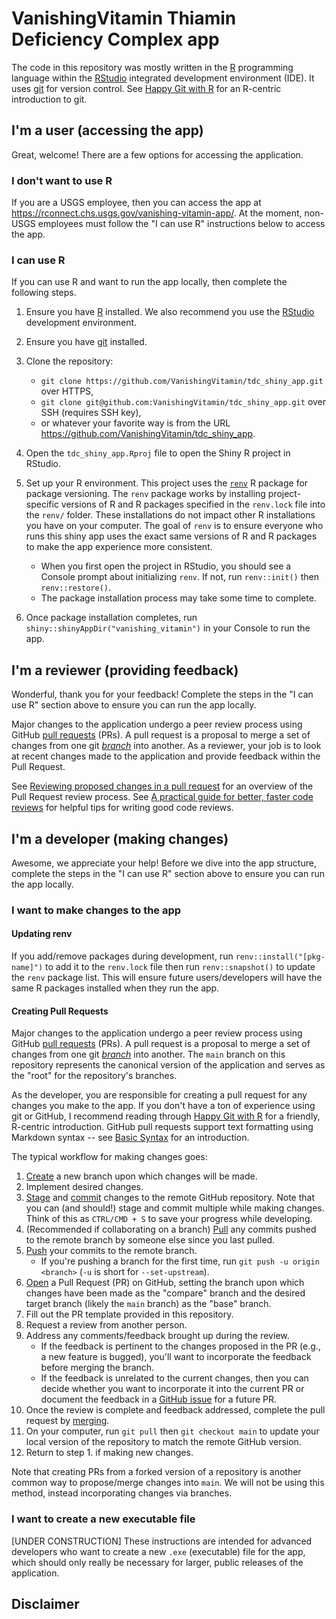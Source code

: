# VanishingVitamin Thiamin Deficiency Complex app

The code in this repository was mostly written in the [R](https://cloud.r-project.org/) programming language within the [RStudio](https://posit.co/download/rstudio-desktop/) integrated development environment (IDE).
It uses [git](https://git-scm.com/) for version control.
See [Happy Git with R](https://happygitwithr.com/) for an R-centric introduction to git.

## I'm a user (accessing the app)

Great, welcome!
There are a few options for accessing the application.

### I don't want to use R

If you are a USGS employee, then you can access the app at <https://rconnect.chs.usgs.gov/vanishing-vitamin-app/>.
At the moment, non-USGS employees must follow the "I can use R" instructions below to access the app.

### I can use R

If you can use R and want to run the app locally, then complete the following steps.

1. Ensure you have [R](https://cloud.r-project.org/) installed. We also recommend you use the [RStudio](https://posit.co/download/rstudio-desktop/) development environment.

2. Ensure you have [git](https://git-scm.com/) installed.

3. Clone the repository: 
    * `git clone https://github.com/VanishingVitamin/tdc_shiny_app.git` over HTTPS, 
    * `git clone git@github.com:VanishingVitamin/tdc_shiny_app.git` over SSH (requires SSH key), 
    * or whatever your favorite way is from the URL <https://github.com/VanishingVitamin/tdc_shiny_app>.

4. Open the `tdc_shiny_app.Rproj` file to open the Shiny R project in RStudio.

5. Set up your R environment. This project uses the [`renv`](https://rstudio.github.io/renv/articles/renv.html) R package for package versioning. The `renv` package works by installing project-specific versions of R and R packages specified in the `renv.lock` file into the `renv/` folder. These installations do not impact other R installations you have on your computer. The goal of `renv` is to ensure everyone who runs this shiny app uses the exact same versions of R and R packages to make the app experience more consistent.
    * When you first open the project in RStudio, you should see a Console prompt about initializing `renv`. If not, run `renv::init()` then `renv::restore()`.
    * The package installation process may take some time to complete.
6. Once package installation completes, run `shiny::shinyAppDir("vanishing_vitamin")` in your Console to run the app.

## I'm a reviewer (providing feedback)

Wonderful, thank you for your feedback!
Complete the steps in the "I can use R" section above to ensure you can run the app locally.

Major changes to the application undergo a peer review process using GitHub [pull requests](https://docs.github.com/en/pull-requests/collaborating-with-pull-requests/proposing-changes-to-your-work-with-pull-requests/about-pull-requests) (PRs).
A pull request is a proposal to merge a set of changes from one git [*branch*](https://git-scm.com/book/en/v2/Git-Branching-Branches-in-a-Nutshell) into another.
As a reviewer, your job is to look at recent changes made to the application and provide feedback within the Pull Request.

See [Reviewing proposed changes in a pull request](https://docs.github.com/en/pull-requests/collaborating-with-pull-requests/reviewing-changes-in-pull-requests/reviewing-proposed-changes-in-a-pull-request) for an overview of the Pull Request review process.
See [A practical guide for better, faster code reviews](https://github.com/mawrkus/pull-request-review-guide?tab=readme-ov-file#-for-the-reviewers) for helpful tips for writing good code reviews.


## I'm a developer (making changes)

Awesome, we appreciate your help!
Before we dive into the app structure, complete the steps in the "I can use R" section above to ensure you can run the app locally.

### I want to make changes to the app

#### Updating renv

If you add/remove packages during development, run `renv::install("[pkg-name]")` to add it to the `renv.lock` file then run `renv::snapshot()` to update the `renv` package list.
This will ensure future users/developers will have the same R packages installed when they run the app.

#### Creating Pull Requests

Major changes to the application undergo a peer review process using GitHub [pull requests](https://docs.github.com/en/pull-requests/collaborating-with-pull-requests/proposing-changes-to-your-work-with-pull-requests/about-pull-requests) (PRs).
A pull request is a proposal to merge a set of changes from one git [*branch*](https://git-scm.com/book/en/v2/Git-Branching-Branches-in-a-Nutshell) into another.
The `main` branch on this repository represents the canonical version of the application and serves as the "root" for the repository's branches.

As the developer, you are responsible for creating a pull request for any changes you make to the app.
If you don't have a ton of experience using git or GitHub, I recommend reading through [Happy Git with R](https://happygitwithr.com/) for a friendly, R-centric introduction.
GitHub pull requests support text formatting using Markdown syntax -- see [Basic Syntax](https://www.markdownguide.org/basic-syntax/) for an introduction.

The typical workflow for making changes goes:

1. [Create](https://git-scm.com/book/en/v2/Git-Branching-Basic-Branching-and-Merging) a new branch upon which changes will be made.
2. Implement desired changes.
3. [Stage](https://git-scm.com/docs/git-add) and [commit](https://git-scm.com/docs/git-commit) changes to the remote GitHub repository. Note that you can (and should!) stage and commit multiple while making changes. Think of this as `CTRL/CMD + S` to save your progress while developing. 
4. (Recommended if collaborating on a branch) [Pull](https://git-scm.com/docs/git-pull) any commits pushed to the remote branch by someone else since you last pulled.
5. [Push](https://git-scm.com/docs/git-push) your commits to the remote branch. 
    * If you're pushing a branch for the first time, run `git push -u origin <branch>` (`-u` is short for `--set-upstream`).
6. [Open](https://docs.github.com/en/pull-requests/collaborating-with-pull-requests/proposing-changes-to-your-work-with-pull-requests/creating-a-pull-request) a Pull Request (PR) on GitHub, setting the branch upon which changes have been made as the "compare" branch and the desired target branch (likely the `main` branch) as the "base" branch.
7. Fill out the PR template provided in this repository.
8. Request a review from another person.
9. Address any comments/feedback brought up during the review. 
    * If the feedback is pertinent to the changes proposed in the PR (e.g., a new feature is bugged), you'll want to incorporate the feedback before merging the branch. 
    * If the feedback is unrelated to the current changes, then you can decide whether you want to incorporate it into the current PR or document the feedback in a [GitHub issue](https://docs.github.com/en/issues/tracking-your-work-with-issues/using-issues/creating-an-issue#creating-an-issue-from-a-comment) for a future PR.
10. Once the review is complete and feedback addressed, complete the pull request by [merging](https://docs.github.com/en/pull-requests/collaborating-with-pull-requests/incorporating-changes-from-a-pull-request/merging-a-pull-request).
11. On your computer, run `git pull` then `git checkout main` to update your local version of the repository to match the remote GitHub version.
12. Return to step 1. if making new changes.

Note that creating PRs from a forked version of a repository is another common way to propose/merge changes into `main`.
We will not be using this method, instead incorporating changes via branches.

### I want to create a new executable file

[UNDER CONSTRUCTION] These instructions are intended for advanced developers who want to create a new `.exe` (executable) file for the app, which should only really be necessary for larger, public releases of the application.

## Disclaimer



